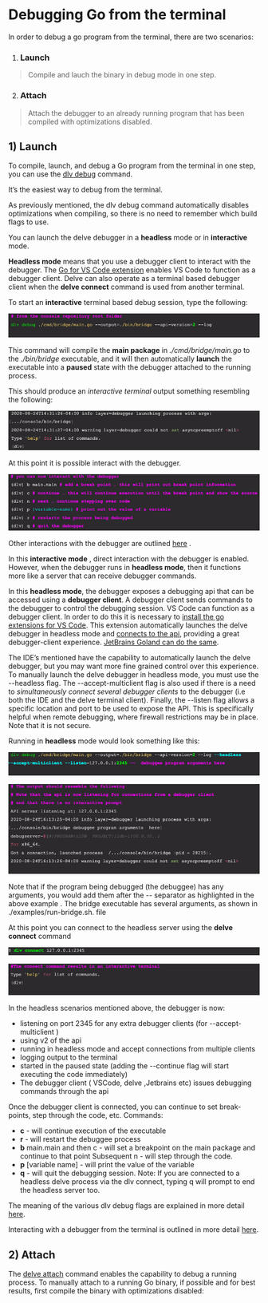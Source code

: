 # Debugging Go from the terminal
In order to debug a go program  from the terminal, there are two scenarios:
1) ### Launch
>Compile and lauch the binary in debug mode in one step.
2) ### Attach
>Attach the debugger to an already running program that has been compiled with optimizations disabled.

## 1) Launch
To compile, launch, and debug a Go program from the terminal in one step, you can use the [dlv debug](https://github.com/go-delve/delve/blob/master/Documentation/usage/dlv_debug.md) command. 

It’s the easiest way to debug from the terminal. 

As previously mentioned, the dlv debug command automatically disables optimizations when compiling, so there is no need to remember which build flags to use. 

You can launch the delve debugger in a **headless** mode or in **interactive** mode. 

**Headless mode** means that you use a debugger client to interact with the debugger.
The [Go for VS Code extension](https://marketplace.visualstudio.com/items?itemName=golang.go) enables VS Code to function as a debugger client. Delve can also operate as a terminal based debugger client when the **delve connect** command is used from another terminal.

To start an **interactive** terminal based debug session, type the following:

![dlv debug](images/dlv-debug-1.jpg)

This command will compile the **main package** in *./cmd/bridge/main.go* to the *./bin/bridge* executable, and it will then automatically **launch** the executable into a **paused** state with the debugger attached to the running process.

This should produce an *interactive terminal* output something resembling the following:

![dlv debug](images/dlv-debug-2.jpg)

At this point it is possible interact with the debugger.

![dlv debug](images/dlv-debug-3.jpg)

Other interactions with the debugger are outlined [here](https://github.com/go-delve/delve/blob/master/Documentation/cli/README.md) .

In this **interactive mode** , direct interaction with the debugger is enabled. However, when the debugger runs in **headless mode**, then it functions more like a server that can receive debugger commands.

In this **headless mode**, the debugger exposes a debugging api that can be accessed using a **debugger client**. A debugger client sends commands to the debugger to control the debugging session. VS Code can function as a debugger client. In order to do this it is necessary to [install the go extensions for VS Code](https://marketplace.visualstudio.com/items?itemName=golang.Go). This extension automatically launches the delve debugger in headless mode and [connects to the api](https://github.com/go-delve/delve/tree/master/Documentation/api), providing a great debugger-client experience. [JetBrains Goland can do the same](https://www.jetbrains.com/help/go/debugging-code.html). 

The IDE’s mentioned have the capability to automatically launch the delve debugger, but you may want more fine grained control over this experience. To manually launch the delve debugger in headless mode, you must use the --headless flag. The --accept-multiclient flag is also used if there is a need to *simultaneously connect several debugger clients* to the debugger (i.e both the IDE and the delve terminal client). Finally, the --listen flag allows a specific location and port to be used to expose the API. This is specifically helpful when remote debugging, where firewall restrictions may be in place. Note that it is not secure.

Running in **headless** mode would look something like this:

![dlv debug](images/dlv-debug-4.jpg)

![dlv debug](images/dlv-debug-5.jpg)

Note that if the program being debugged (the debuggee) has any arguments, you would add them after the -- separator as highlighted in the above example . The bridge executable has several arguments, as shown in ./examples/run-bridge.sh. file

At this point you can connect to the headless server using the **delve connect** command

![dlv debug](images/dlv-debug-6.jpg)

![dlv debug](images/dlv-debug-7.jpg)

In the headless scenarios mentioned above, the debugger  is now:
- listening on port  2345  for any extra debugger clients (for --accept-multiclient )
- using  v2  of the api
- running in headless mode and accept connections from multiple clients 
- logging output to the terminal
- started in the paused state (adding the --continue flag will start executing the code immediately)
- The debugger client ( VSCode, delve ,Jetbrains etc) issues debugging commands through the api

Once the debugger client is connected, you can continue to set break-points, step through the code, etc. 
Commands: 
- **c** - will continue execution of the executable
- **r** - will restart the debuggee process
- **b** main.main and then c - will set a breakpoint on the main package and continue to that point
Subsequent n - will step through the code. 
- **p** [variable name] - will print the value of the variable 
- **q** - will quit the debugging session. Note: If you are connected to a headless delve process via the dlv connect, typing q will prompt to end the headless server too.

The meaning of the various dlv debug flags are explained in more detail [here](https://github.com/go-delve/delve/blob/master/Documentation/usage/dlv.md).

Interacting with a debugger from the terminal is outlined in more detail [here](https://github.com/go-delve/delve/blob/master/Documentation/cli/README.md).

## 2) Attach

The [delve attach](https://github.com/go-delve/delve/blob/master/Documentation/usage/dlv_attach.md) command enables the capability to debug a running process.
To manually attach to a running Go binary, if possible and for best results, first compile the binary with optimizations disabled:


